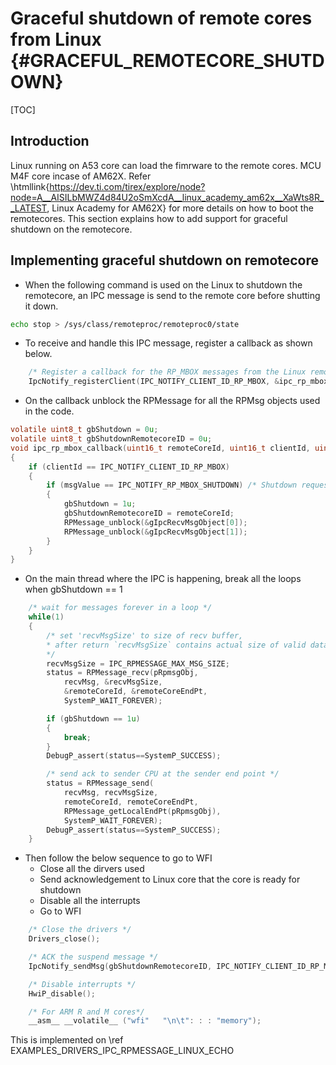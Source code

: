 # Graceful shutdown of remote cores from Linux {#GRACEFUL_REMOTECORE_SHUTDOWN}

[TOC]

## Introduction

Linux running on A53 core can load the fimrware to the remote cores. MCU M4F core incase of AM62X. Refer \htmllink{https://dev.ti.com/tirex/explore/node?node=A__AISILbMWZ4d84U2oSmXcdA__linux_academy_am62x__XaWts8R__LATEST, Linux Academy for AM62X} for more details on how to boot the remotecores. This section explains how to add support for graceful shutdown on the remotecore.

## Implementing graceful shutdown on remotecore

 - When the following command is used on the Linux to shutdown the remotecore, an IPC message is send to the remote core before shutting it down.

````bash
echo stop > /sys/class/remoteproc/remoteproc0/state
````

 - To receive and handle this IPC message, register a callback as shown below.

````C
    /* Register a callback for the RP_MBOX messages from the Linux remoteproc driver*/
    IpcNotify_registerClient(IPC_NOTIFY_CLIENT_ID_RP_MBOX, &ipc_rp_mbox_callback, NULL);
````

 - On the callback unblock the RPMessage for all the RPMsg objects used in the code.
````C
volatile uint8_t gbShutdown = 0u;
volatile uint8_t gbShutdownRemotecoreID = 0u;
void ipc_rp_mbox_callback(uint16_t remoteCoreId, uint16_t clientId, uint32_t msgValue, void *args)
{
    if (clientId == IPC_NOTIFY_CLIENT_ID_RP_MBOX)
    {
        if (msgValue == IPC_NOTIFY_RP_MBOX_SHUTDOWN) /* Shutdown request from the remotecore */
        {
            gbShutdown = 1u;
            gbShutdownRemotecoreID = remoteCoreId;
            RPMessage_unblock(&gIpcRecvMsgObject[0]);
            RPMessage_unblock(&gIpcRecvMsgObject[1]);
        }
    }
}
````
 - On the main thread where the IPC is happening, break all the loops when gbShutdown == 1

````C
    /* wait for messages forever in a loop */
    while(1)
    {
        /* set 'recvMsgSize' to size of recv buffer,
        * after return `recvMsgSize` contains actual size of valid data in recv buffer
        */
        recvMsgSize = IPC_RPMESSAGE_MAX_MSG_SIZE;
        status = RPMessage_recv(pRpmsgObj,
            recvMsg, &recvMsgSize,
            &remoteCoreId, &remoteCoreEndPt,
            SystemP_WAIT_FOREVER);

        if (gbShutdown == 1u)
        {
            break;
        }
        DebugP_assert(status==SystemP_SUCCESS);

        /* send ack to sender CPU at the sender end point */
        status = RPMessage_send(
            recvMsg, recvMsgSize,
            remoteCoreId, remoteCoreEndPt,
            RPMessage_getLocalEndPt(pRpmsgObj),
            SystemP_WAIT_FOREVER);
        DebugP_assert(status==SystemP_SUCCESS);
    }
````

- Then follow the below sequence to go to WFI
   - Close all the dirvers used
   - Send acknowledgement to Linux core that the core is ready for shutdown
   - Disable all the interrupts
   - Go to WFI

````C
    /* Close the drivers */
    Drivers_close();

    /* ACK the suspend message */
    IpcNotify_sendMsg(gbShutdownRemotecoreID, IPC_NOTIFY_CLIENT_ID_RP_MBOX, IPC_NOTIFY_RP_MBOX_SHUTDOWN_ACK, 1u);

    /* Disable interrupts */
    HwiP_disable();

    /* For ARM R and M cores*/
    __asm__ __volatile__ ("wfi"   "\n\t": : : "memory");

````
This is implemented on \ref EXAMPLES_DRIVERS_IPC_RPMESSAGE_LINUX_ECHO